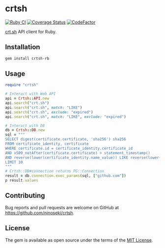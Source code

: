 # crtsh

[![Ruby CI](https://github.com/ninoseki/crtsh/actions/workflows/test.yml/badge.svg)](https://github.com/ninoseki/crtsh/actions/workflows/test.yml)
[![Coverage Status](https://coveralls.io/repos/github/ninoseki/crtsh/badge.svg?branch=master)](https://coveralls.io/github/ninoseki/crtsh?branch=master)
[![CodeFactor](https://www.codefactor.io/repository/github/ninoseki/crtsh/badge)](https://www.codefactor.io/repository/github/ninoseki/crtsh)

[crt.sh](https://crt.sh) API client for Ruby.

## Installation

```bash
gem install crtsh-rb
```

## Usage

```ruby
require "crtsh"

# Interact with Web API
api = Crtsh::API.new
api.search("crt.sh")
api.search("crt.sh", match: "LIKE")
api.search("crt.sh", exclude: "expired")
api.search("crt.sh", match: "LIKE", exclude: "expired")

# Interact with DB
db = Crtsh::DB.new
sql = """
SELECT digest(certificate.certificate, 'sha256') sha256
FROM certificate_identity, certificate
WHERE certificate.id = certificate_identity.certificate_id
AND x509_notAfter(certificate.certificate) > statement_timestamp()
AND reverse(lower(certificate_identity.name_value)) LIKE reverse(lower($1))
LIMIT 10
"""
# Crtsh::DB#connection returns PG::Connection
result = db.connection.exec_params(sql, ["github.com"])
p result.values
```

## Contributing

Bug reports and pull requests are welcome on GitHub at https://github.com/ninoseki/crtsh.

## License

The gem is available as open source under the terms of the [MIT License](https://opensource.org/licenses/MIT).
